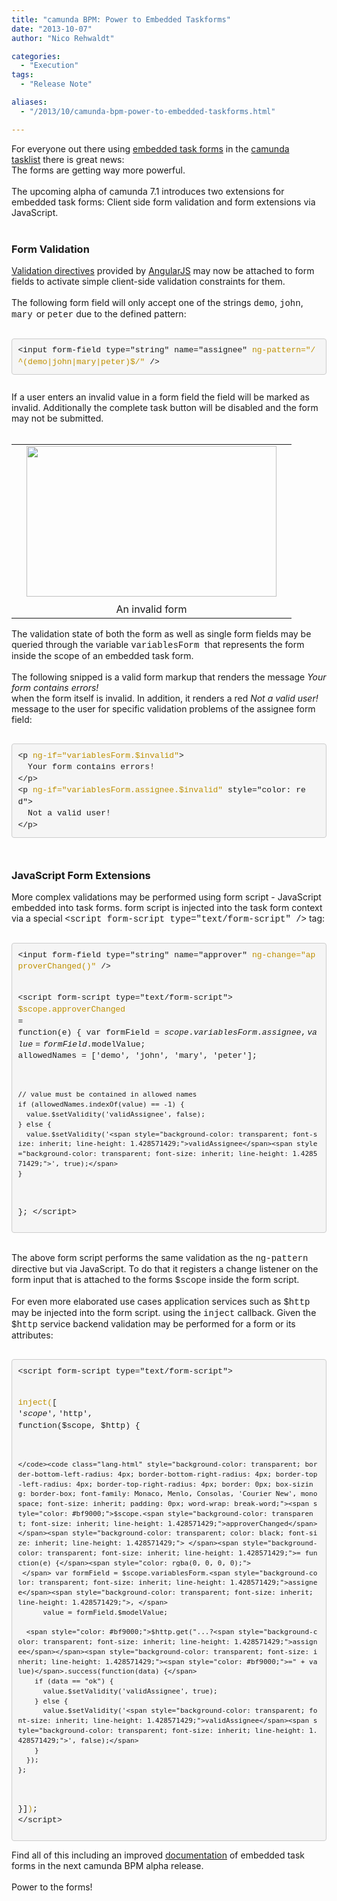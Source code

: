 ```yaml
---
title: "camunda BPM: Power to Embedded Taskforms"
date: "2013-10-07"
author: "Nico Rehwaldt"

categories:
  - "Execution"
tags: 
  - "Release Note"

aliases:
  - "/2013/10/camunda-bpm-power-to-embedded-taskforms.html"

---
```


<div>
For everyone out there using <a href="http://docs.camunda.org/latest/guides/user-guide/#tasklist-task-forms-embedded-task-forms">embedded task forms</a>&nbsp;in the&nbsp;<a href="http://docs.camunda.org/latest/guides/user-guide/#tasklist">camunda tasklist</a>&nbsp;there is great news:<br />
The forms are getting way more powerful.<br />
<br />
The upcoming alpha of camunda 7.1 introduces two extensions for embedded task forms: Client side form validation and form extensions via JavaScript.<br />
<a name='more'></a><br />
<h3>
Form Validation</h3>
<div>
<a href="http://docs.angularjs.org/api/ng.directive:input">Validation directives</a>&nbsp;provided by&nbsp;<a href="http://angularjs.org/">AngularJS</a>&nbsp;may now be attached to form fields to activate simple client-side validation constraints for them.<br />
<br />
The following form field will only accept one of the strings <span style="font-family: Courier New, Courier, monospace;">demo</span>, <span style="font-family: Courier New, Courier, monospace;">john</span>, <span style="font-family: Courier New, Courier, monospace;">mary</span><span style="font-family: Courier New, Courier, monospace; font-size: x-small;"> </span>or <span style="font-family: Courier New, Courier, monospace;">peter</span>&nbsp;due to the defined pattern:<br />
<br /></div>
<pre style="background-color: whitesmoke; border-bottom-left-radius: 4px; border-bottom-right-radius: 4px; border-top-left-radius: 4px; border-top-right-radius: 4px; border: 1px solid rgb(204, 204, 204); box-sizing: border-box; font-family: Monaco, Menlo, Consolas, 'Courier New', monospace; font-size: 13px; line-height: 1.428571429; margin-bottom: 10px; padding: 9.5px; white-space: pre-wrap; word-break: break-all; word-wrap: break-word;"><code class="lang-html" style="background-color: transparent; border-bottom-left-radius: 4px; border-bottom-right-radius: 4px; border-top-left-radius: 4px; border-top-right-radius: 4px; border: 0px; box-sizing: border-box; color: inherit; font-family: Monaco, Menlo, Consolas, 'Courier New', monospace; font-size: inherit; padding: 0px; word-wrap: break-word;">&lt;input form-field type="string" name="assignee" </code><code class="lang-html" style="background-color: transparent; border-bottom-left-radius: 4px; border-bottom-right-radius: 4px; border-top-left-radius: 4px; border-top-right-radius: 4px; border: 0px; box-sizing: border-box; font-family: Monaco, Menlo, Consolas, 'Courier New', monospace; font-size: inherit; padding: 0px; word-wrap: break-word;"><span style="color: #bf9000;">ng-pattern="/^(demo|john|mary|peter)$<span id="goog_340102718"></span><span id="goog_340102719"></span>/"</span></code><code class="lang-html" style="background-color: transparent; border-bottom-left-radius: 4px; border-bottom-right-radius: 4px; border-top-left-radius: 4px; border-top-right-radius: 4px; border: 0px; box-sizing: border-box; color: inherit; font-family: Monaco, Menlo, Consolas, 'Courier New', monospace; font-size: inherit; padding: 0px; word-wrap: break-word;"> /&gt;</code></pre>
<br />
If a user enters an invalid value in a form field the field will be marked as invalid. Additionally the complete task button will be disabled and the form may not be submitted.<br />
<br />
<table align="center" cellpadding="0" cellspacing="0" class="tr-caption-container" style="margin-left: auto; margin-right: auto; text-align: center;"><tbody>
<tr><td style="text-align: center;"><a href="http://3.bp.blogspot.com/-T89lLYPYfyc/UlJnP-lEAWI/AAAAAAAAAJU/FyshaXHFadg/s1600/form-validated.png" imageanchor="1" style="padding: 1em;"><img border="0" height="241" src="http://3.bp.blogspot.com/-T89lLYPYfyc/UlJnP-lEAWI/AAAAAAAAAJU/FyshaXHFadg/s400/form-validated.png" width="400" /></a></td></tr>
<tr><td class="tr-caption" style="text-align: center;">An invalid form</td></tr>
</tbody></table>
The validation state of both the form as well as single form fields may be queried through the variable <span style="font-family: Courier New, Courier, monospace;">variablesForm </span>that represents the form inside the scope of an embedded task form.<br />
<div>
<br /></div>
<div>
The following snipped is a valid form markup that renders the message <i>Your form contains errors!</i><br />
<div class="separator" style="clear: both; text-align: center;">
</div>
<div>
when the form itself is invalid. In addition, it renders a red&nbsp;<i>Not a valid user!</i> message to the user for specific validation problems of the assignee form field:</div>
<div>
<br /></div>
<div>
<pre style="background-color: whitesmoke; border-bottom-left-radius: 4px; border-bottom-right-radius: 4px; border-top-left-radius: 4px; border-top-right-radius: 4px; border: 1px solid rgb(204, 204, 204); box-sizing: border-box; font-family: Monaco, Menlo, Consolas, 'Courier New', monospace; font-size: 13px; line-height: 1.428571429; margin-bottom: 10px; padding: 9.5px; white-space: pre-wrap; word-break: break-all; word-wrap: break-word;"><code class="lang-html" style="background-color: transparent; border-bottom-left-radius: 4px; border-bottom-right-radius: 4px; border-top-left-radius: 4px; border-top-right-radius: 4px; border: 0px; box-sizing: border-box; color: inherit; font-family: Monaco, Menlo, Consolas, 'Courier New', monospace; font-size: inherit; padding: 0px; word-wrap: break-word;">&lt;p </code><code class="lang-html" style="background-color: transparent; border-bottom-left-radius: 4px; border-bottom-right-radius: 4px; border-top-left-radius: 4px; border-top-right-radius: 4px; border: 0px; box-sizing: border-box; font-family: Monaco, Menlo, Consolas, 'Courier New', monospace; font-size: inherit; padding: 0px; word-wrap: break-word;"><span style="color: #bf9000;">ng-if="variablesForm.$invalid"</span></code><code class="lang-html" style="background-color: transparent; border-bottom-left-radius: 4px; border-bottom-right-radius: 4px; border-top-left-radius: 4px; border-top-right-radius: 4px; border: 0px; box-sizing: border-box; color: inherit; font-family: Monaco, Menlo, Consolas, 'Courier New', monospace; font-size: inherit; padding: 0px; word-wrap: break-word;">&gt;
  Your form contains errors!
&lt;/p&gt;
&lt;p </code><code class="lang-html" style="background-color: transparent; border-bottom-left-radius: 4px; border-bottom-right-radius: 4px; border-top-left-radius: 4px; border-top-right-radius: 4px; border: 0px; box-sizing: border-box; font-family: Monaco, Menlo, Consolas, 'Courier New', monospace; font-size: inherit; padding: 0px; word-wrap: break-word;"><span style="color: #bf9000;">ng-if="variablesForm.assignee.$invalid"</span></code><code class="lang-html" style="background-color: transparent; border-bottom-left-radius: 4px; border-bottom-right-radius: 4px; border-top-left-radius: 4px; border-top-right-radius: 4px; border: 0px; box-sizing: border-box; color: inherit; font-family: Monaco, Menlo, Consolas, 'Courier New', monospace; font-size: inherit; padding: 0px; word-wrap: break-word;"> style="color: red"&gt;
  Not a valid user!
&lt;/p&gt;</code></pre>
<br />
<h3>
JavaScript Form Extensions</h3>
</div>
</div>
<div>
More complex validations may be performed using form script - JavaScript embedded into task forms. form script is injected into the task form context via a special <span style="font-family: Courier New, Courier, monospace;">&lt;script form-script type="text/form-script" /&gt;</span> tag:</div>
<div>
<br /></div>
<div>
<pre style="background-color: whitesmoke; border-bottom-left-radius: 4px; border-bottom-right-radius: 4px; border-top-left-radius: 4px; border-top-right-radius: 4px; border: 1px solid rgb(204, 204, 204); box-sizing: border-box; font-family: Monaco, Menlo, Consolas, 'Courier New', monospace; font-size: 13px; line-height: 1.428571429; margin-bottom: 10px; padding: 9.5px; white-space: pre-wrap; word-break: break-all; word-wrap: break-word;"><code class="lang-html" style="background-color: transparent; border-bottom-left-radius: 4px; border-bottom-right-radius: 4px; border-top-left-radius: 4px; border-top-right-radius: 4px; border: 0px; box-sizing: border-box; font-family: Monaco, Menlo, Consolas, 'Courier New', monospace; font-size: inherit; padding: 0px; word-wrap: break-word;">&lt;input form-field type="string" name="approver" <span style="color: #bf9000;">ng-change="approverChanged()"</span> /&gt;

&lt;script form-script type="text/form-script"&gt;
  <span style="color: #bf9000;">$scope.</span><span style="background-color: transparent; font-size: inherit; line-height: 1.428571429;"><span style="color: #bf9000;">approverChanged</span> </span><span style="background-color: transparent; font-size: inherit; line-height: 1.428571429;">= function(e) {</span>
    var formField = $scope.variablesForm.assignee, 
        value = formField.$modelValue;
        allowedNames = ['demo', 'john', 'mary', 'peter'];

    // value must be contained in allowed names
    if (allowedNames.indexOf(value) == -1) {
      value.$setValidity('validAssignee', false);
    } else {
      value.$setValidity('<span style="background-color: transparent; font-size: inherit; line-height: 1.428571429;">validAssignee</span><span style="background-color: transparent; font-size: inherit; line-height: 1.428571429;">', true);</span>
    }
  };
&lt;/script&gt;</code></pre>
<div>
<br /></div>
The above form script performs the same validation as the <span style="font-family: Courier New, Courier, monospace;">ng-pattern</span> directive but via JavaScript. To do that it registers a change listener on the form input that is attached to the forms <span style="font-family: Courier New, Courier, monospace;">$scope</span> inside the form script.</div>
<div>
<br /></div>
<div>
For even more elaborated use cases application services such as <span style="font-family: Courier New, Courier, monospace;">$http</span> may be injected into the form script. using the <span style="font-family: Courier New, Courier, monospace;">inject</span>&nbsp;callback. Given the <span style="font-family: Courier New, Courier, monospace;">$http</span> service backend validation may be performed for a form or its attributes:&nbsp;</div>
<div>
<br /></div>
<div>
<pre style="background-color: whitesmoke; border-bottom-left-radius: 4px; border-bottom-right-radius: 4px; border-top-left-radius: 4px; border-top-right-radius: 4px; border: 1px solid rgb(204, 204, 204); box-sizing: border-box; font-family: Monaco, Menlo, Consolas, 'Courier New', monospace; font-size: 13px; line-height: 1.428571429; margin-bottom: 10px; padding: 9.5px; white-space: pre-wrap; word-break: break-all; word-wrap: break-word;"><code class="lang-html" style="background-color: transparent; border-bottom-left-radius: 4px; border-bottom-right-radius: 4px; border-top-left-radius: 4px; border-top-right-radius: 4px; border: 0px; box-sizing: border-box; color: inherit; font-family: Monaco, Menlo, Consolas, 'Courier New', monospace; font-size: inherit; padding: 0px; word-wrap: break-word;">&lt;script form-script type="text/form-script"&gt;

  </code><code class="lang-html" style="background-color: transparent; border-bottom-left-radius: 4px; border-bottom-right-radius: 4px; border-top-left-radius: 4px; border-top-right-radius: 4px; border: 0px; box-sizing: border-box; font-family: Monaco, Menlo, Consolas, 'Courier New', monospace; font-size: inherit; padding: 0px; word-wrap: break-word;"><span style="color: #bf9000;">inject(</span></code><code class="lang-html" style="background-color: transparent; border-bottom-left-radius: 4px; border-bottom-right-radius: 4px; border-top-left-radius: 4px; border-top-right-radius: 4px; border: 0px; box-sizing: border-box; color: inherit; font-family: Monaco, Menlo, Consolas, 'Courier New', monospace; font-size: inherit; padding: 0px; word-wrap: break-word;">[ '$scope', '$http', function($scope, $http) {

    </code><code class="lang-html" style="background-color: transparent; border-bottom-left-radius: 4px; border-bottom-right-radius: 4px; border-top-left-radius: 4px; border-top-right-radius: 4px; border: 0px; box-sizing: border-box; font-family: Monaco, Menlo, Consolas, 'Courier New', monospace; font-size: inherit; padding: 0px; word-wrap: break-word;"><span style="color: #bf9000;">$scope.<span style="background-color: transparent; font-size: inherit; line-height: 1.428571429;">approverChanged</span></span><span style="background-color: transparent; color: black; font-size: inherit; line-height: 1.428571429;"> </span><span style="background-color: transparent; font-size: inherit; line-height: 1.428571429;">= function(e) {</span><span style="color: rgba(0, 0, 0, 0);">
     </span> var formField = $scope.variablesForm.<span style="background-color: transparent; font-size: inherit; line-height: 1.428571429;">assignee</span><span style="background-color: transparent; font-size: inherit; line-height: 1.428571429;">, </span>
          value = formField.$modelValue;

      <span style="color: #bf9000;">$http.get("...?<span style="background-color: transparent; font-size: inherit; line-height: 1.428571429;">assignee</span></span><span style="background-color: transparent; font-size: inherit; line-height: 1.428571429;"><span style="color: #bf9000;">=" + value)</span>.success(function(data) {</span>
        if (data == "ok") {
          value.$setValidity('validAssignee', true);
        } else {
          value.$setValidity('<span style="background-color: transparent; font-size: inherit; line-height: 1.428571429;">validAssignee</span><span style="background-color: transparent; font-size: inherit; line-height: 1.428571429;">', false);</span>
        }
      });
    };
  }]<span style="color: #bf9000;">)</span>;
&lt;/script&gt;</code></pre>
</div>
<div>
Find all of this including an improved <a href="http://stage.docs.camunda.org/guides/user-guide/#task-forms" target="_blank">documentation</a>&nbsp;of embedded task forms in the next camunda BPM alpha release.</div>
<div>
<br /></div>
<div>
Power to the forms!</div>
</div>
